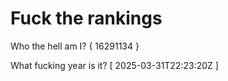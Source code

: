 # Fuck the rankings

Who the hell am I?
{ 16291134 }

What fucking year is it?
[ 2025-03-31T22:23:20Z ]
